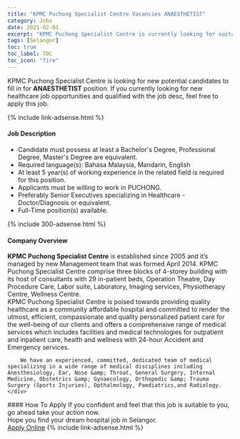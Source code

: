 ```yaml
---
title: "KPMC Puchong Specialist Centre Vacancies ANAESTHETIST" 
category: Jobs 
date: 2021-02-01 
excerpt: "KPMC Puchong Specialist Centre is currently looking for suitable person to fill in the ANAESTHETIST which positioned at Selangor" 
tags: [Selangor] 
toc: true 
toc_label: TOC 
toc_icon: "fire" 
--- 
```


<p>KPMC Puchong Specialist Centre is looking for new potential candidates to fill in for <b>ANAESTHETIST</b> position. If you currently looking for new healthcare job opportunities and qualified with the job desc, feel free to apply this job.
</p>{% include link-adsense.html %} 
<div><div><h4>Job Description</h4></div><div><div><span><div><ul><li>Candidate must possess at least a Bachelor's Degree, Professional Degree, Master's Degree are equivalent.</li><li>Required language(s): Bahasa Malaysia, Mandarin, English</li><li>At least 5 year(s) of working experience in the related field is required for this position.</li><li>Applicants must be willing to work in PUCHONG.</li><li>Preferably Senior Executives specializing in Healthcare - Doctor/Diagnosis or equivalent.</li><li>Full-Time position(s) available.</li></ul></div></span></div></div></div> 
{% include 300-adsense.html %} 
<div><div><h4>Company Overview</h4></div><div><div><span><div><div>
<div>
<div>
<strong>KPMC Puchong Specialist Centre</strong> is established since 2005 and it&#8217;s managed by new Management team that was formed April 2014. KPMC Puchong Specialist Centre comprise three blocks of 4-storey building with its host of consultants with 29 in-patient beds, Operation Theatre, Day Procedure Care, Labor suite, Laboratory, Imaging services, Physiotherapy Centre, Wellness Centre.</div>
<div>
			KPMC Puchong Specialist Centre is poised towards providing quality healthcare as a community affordable hospital and committed to render the utmost, efficient, compassionate and quality personalized patient care for the well-being of our clients and offers a comprehensive range of medical services which includes facilities and medical technologies for outpatient and inpatient care, health and wellness with 24-hour Accident and Emergency services.</div>
		
		We have an experienced, committed, dedicated team of medical specializing in a wide range of medical disciplines including Anesthesiology, Ear, Nose &amp; Throat, General Surgery, Internal Medicine, Obstetrics &amp; Gynaecology, Orthopedic &amp; Trauma Surgery (Sports Injuries), Opthalmology, Paediatrics,and Radiology.</div>
</div></div></span></div></div></div> 
#### How To Apply 
If you confident and feel that this job is suitable to you, go ahead take your action now. <br/> 
Hope you find your dream hospital job in Selangor. <br/> 
<a href="https://www.jobstreet.com.my/en/job/anaesthetist-4471364?jobId=jobstreet-my-job-4471364&sectionRank=25&token=0~605c6956-bbbb-4deb-b5da-2d23885825c8&fr=SRP%20View%20In%20New%20Ta" class="btn btn--warning" target="_blank" rel="nofollow noopenner">Apply Online</a> 
{% include link-adsense.html %} 